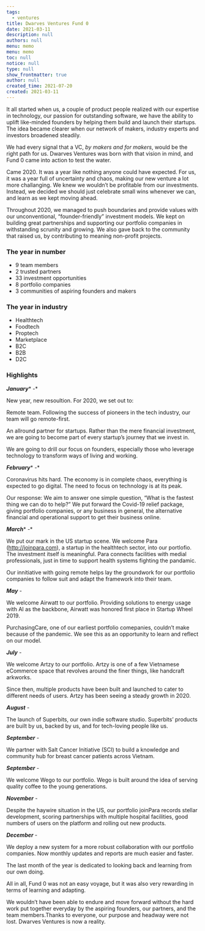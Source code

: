 ```yaml
---
tags: 
  - ventures
title: Dwarves Ventures Fund 0
date: 2021-03-11
description: null
authors: null
menu: memo
menu: memo
toc: null
notice: null
type: null
show_frontmatter: true
author: null
created_time: 2021-07-20
created: 2021-03-11
---
```


It all started when us, a couple of product people realized with our expertise in technology, our passion for outstanding software, we have the ability to uplift like-minded founders by helping them build and launch their startups. The idea became clearer when our network of makers, industry experts and investors broadened steadily.


We had every signal that a VC, *by makers and for makers*, would be the right path for us. Dwarves Ventures was born with that vision in mind, and Fund 0 came into action to test the water.


Came 2020. It was a year like nothing anyone could have expected. For us, it was a year full of uncertainty and chaos, making our new venture a lot more challanging. We knew we wouldn’t be profitable from our investments. Instead, we decided we should just celebrate small wins whenever we can, and learn as we kept moving ahead.


Throughout 2020, we managed to push boundaries and provide values with our unconventional, “founder-friendly” investment models. We kept on building great partnerships and supporting our portfolio companies in withstanding scrunity and growing. We also gave back to the community that raised us, by contributing to meaning non-profit projects.

### The year in number

* 9 team members
* 2 trusted partners
* 33 investment opportunities
* 8 portfolio companies
* 3 communities of aspiring founders and makers

### The year in industry

* Healthtech
* Foodtech
* Proptech
* Marketplace
* B2C
* B2B
* D2C

### Highlights

***January**** -*

New year, new resoultion. For 2020, we set out to:

Remote team. Following the success of pioneers in the tech industry, our team will go remote-first.

An allround partner for startups. Rather than the mere financial investment, we are going to become part of every startup’s journey that we invest in.

We are going to drill our focus on founders, especially those who leverage technology to transform ways of living and working.

***February**** -*

Coronavirus hits hard. The economy is in complete chaos, everything is expected to go digital. The need to focus on technology is at its peak.

Our response: We aim to answer one simple question, “What is the fastest thing we can do to help?” We put forward the Covid-19 relief package, giving portfolio companies, or any business in general, the alternative financial and operational support to get their business online.

***March**** -*

We put our mark in the US startup scene. We welcome Para (http://joinpara.com), a startup in the healthtech sector, into our portlofio. The investment itself is meaningful. Para connects facilities with medial professionals, just in time to support health systems fighting the pandamic.

Our innitiative with going remote helps lay the groundwork for our portfolio companies to follow suit and adapt the framework into their team.

***May*** -

We welcome Airwatt to our portfolio. Providing solutions to energy usage with AI as the backbone, Airwatt was honored first place in Startup Wheel 2019.

PurchasingCare, one of our earliest portfolio comepanies, couldn’t make because of the pandemic. We see this as an opportunity to learn and reflect on our model.

***July*** -

We welcome Artzy to our portfolio. Artzy is one of a few Vietnamese eCommerce space that revolves around the finer things, like handcraft arkworks.

Since then, multiple products have been built and launched to cater to different needs of users. Artzy has been seeing a steady growth in 2020.

***August*** -

The launch of Superbits, our own indie software studio. Superbits’ products are built by us, backed by us, and for tech-loving people like us.

***September*** -

We partner with Salt Cancer Initiative (SCI) to build a knowledge and community hub for breast cancer patients across Vietnam.

***September*** -

We welcome Wego to our portfolio. Wego is built around the idea of serving quality coffee to the young generations.

***November*** -

Despite the haywire situation in the US, our portfolio joinPara records stellar development, scoring partnerships with multiple hospital facilities, good numbers of users on the platform and rolling out new products.

***December*** -

We deploy a new system for a more robust collaboration with our portfolio companies. Now monthly updates and reports are much easier and faster.


The last month of the year is dedicated to looking back and learning from our own doing.

All in all, Fund 0 was not an easy voyage, but it was also very rewarding in terms of learning and adapting.


We wouldn’t have been able to endure and move forward without the hard work put together everyday by the aspiring founders, our partners, and the team members.Thanks to everyone, our purpose and headway were not lost. Dwarves Ventures is now a reality.
